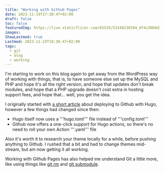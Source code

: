 ```yaml
---
title: "Working with Github Pages"
date: 2023-11-19T17:38:47+02:00
draft: false
toc: false
featuredImg: https://live.staticflickr.com/65535/53340238394_6f4c50b9d2_b.jpg
images:
ShowLastmod: true
Lastmod: 2023-11-23T19:38:47+02:00
tags: 
  - git
  - blog
  - working
---
```

I'm starting to work on this blog again to get away from the WordPress way of working with things, that is, to have someone else set up the MySQL and PHP and hope it's all the right version, and hope that updates don't break modules, and hope that a PHP upgrade doesn't cost extra in hosting support fees, and hope that... well, you get the idea.

I originally started with [a short article](https://chrisjhart.com/Creating-A-Simple-Free-Blog-Hugo/) about deploying to Github with Hugo, however a few things had changed since then:
- Hugo itself now uses a '''hugo.toml''' file instead of '''config.toml'''
- Github now offers a one-click support for Hugo actions, so there's no need to roll your own Action '''.yaml''' file

Also it's worth it to research your theme locally for a while, before pushing anything to Github.  I rushed that a bit and had to change themes mid-stream, but am now getting it all working. 

Working with Github Pages has also helped me understand Git a little more, like using things like [git rm](https://www.atlassian.com/git/tutorials/undoing-changes/git-rm) and [git submodule](https://www.atlassian.com/git/tutorials/git-submodule). 
